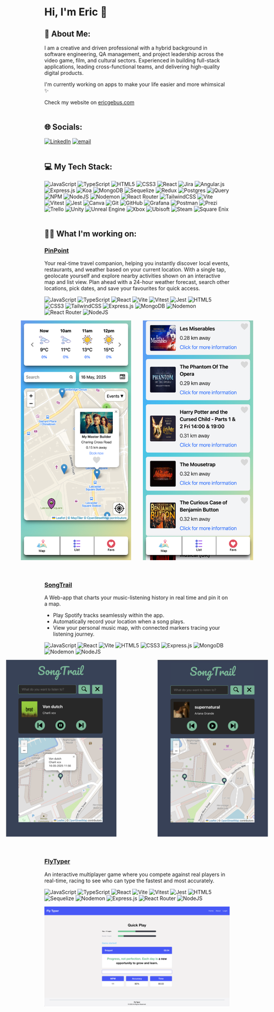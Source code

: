 # Hi, I'm Eric 👋

## 💫 About Me:
I am a creative and driven professional with a hybrid background in software engineering, QA management, and project leadership across the video game, film, and cultural sectors. Experienced in building full-stack applications, leading cross-functional teams, and delivering high-quality digital products.

I'm currently working on apps to make your life easier and more whimsical ✨ 

Check my website on [ericgebus.com](https://ericgebus.com) <br><br>



## 🌐 Socials:
[![LinkedIn](https://img.shields.io/badge/LinkedIn-%230077B5.svg?logo=linkedin&logoColor=white)](https://linkedin.com/in/eric-gebus) [![email](https://img.shields.io/badge/Email-D14836?logo=gmail&logoColor=white)](mailto:ericgebus@gmail.com) <br><br>

## 💻 My Tech Stack:
![JavaScript](https://img.shields.io/badge/javascript-%23323330.svg?style=flat&logo=javascript&logoColor=%23F7DF1E) 
![TypeScript](https://img.shields.io/badge/typescript-%23007ACC.svg?style=flat&logo=typescript&logoColor=white) 
![HTML5](https://img.shields.io/badge/html5-%23E34F26.svg?style=flat&logo=html5&logoColor=white) 
![CSS3](https://img.shields.io/badge/css3-%231572B6.svg?style=flat&logo=css3&logoColor=white) 
![React](https://img.shields.io/badge/react-%2320232a.svg?style=flat&logo=react&logoColor=%2361DAFB) 
![Jira](https://img.shields.io/badge/jira-%230A0FFF.svg?style=flat&logo=jira&logoColor=white) 
![Angular.js](https://img.shields.io/badge/angular.js-%23E23237.svg?style=flat&logo=angularjs&logoColor=white) 
![Express.js](https://img.shields.io/badge/express.js-%23404d59.svg?style=flat&logo=express&logoColor=%2361DAFB) 
![Koa](https://img.shields.io/badge/-Koa-333333?logoColor=white)
![MongoDB](https://img.shields.io/badge/MongoDB-%234ea94b.svg?style=flat&logo=mongodb&logoColor=white) 
![Sequelize](https://img.shields.io/badge/Sequelize-52B0E7?style=flat&logo=Sequelize&logoColor=white) 
![Redux](https://img.shields.io/badge/redux-%23593d88.svg?style=flat&logo=redux&logoColor=white) 
![Postgres](https://img.shields.io/badge/postgres-%23316192.svg?style=flat&logo=postgresql&logoColor=white) 
![jQuery](https://img.shields.io/badge/jquery-%230769AD.svg?style=flat&logo=jquery&logoColor=white) 
![NPM](https://img.shields.io/badge/NPM-%23CB3837.svg?style=flat&logo=npm&logoColor=white) 
![NodeJS](https://img.shields.io/badge/node.js-6DA55F?style=flat&logo=node.js&logoColor=white) 
![Nodemon](https://img.shields.io/badge/NODEMON-%23323330.svg?style=flat&logo=nodemon&logoColor=%BBDEAD) 
![React Router](https://img.shields.io/badge/React_Router-CA4245?style=flat&logo=react-router&logoColor=white) 
![TailwindCSS](https://img.shields.io/badge/tailwindcss-%2338B2AC.svg?style=flat&logo=tailwind-css&logoColor=white) 
![Vite](https://img.shields.io/badge/vite-%23646CFF.svg?style=flat&logo=vite&logoColor=white) 
![Vitest](https://img.shields.io/badge/-Vitest-6E9F18?logo=vitest&logoColor=white)
![Jest](https://img.shields.io/badge/-Jest-C21325?logo=jest&logoColor=white)
![Canva](https://img.shields.io/badge/Canva-%2300C4CC.svg?style=flat&logo=Canva&logoColor=white) 
![Git](https://img.shields.io/badge/git-%23F05033.svg?style=flat&logo=git&logoColor=white) 
![GitHub](https://img.shields.io/badge/github-%23121011.svg?style=flat&logo=github&logoColor=white) 
![Grafana](https://img.shields.io/badge/grafana-%23F46800.svg?style=flat&logo=grafana&logoColor=white) 
![Postman](https://img.shields.io/badge/Postman-FF6C37?style=flat&logo=postman&logoColor=white) 
![Prezi](https://img.shields.io/badge/Prezi-%23000000.svg?style=flat&logo=Prezi&logoColor=white) 
![Trello](https://img.shields.io/badge/Trello-%23026AA7.svg?style=flat&logo=Trello&logoColor=white) 
![Unity](https://img.shields.io/badge/unity-%23000000.svg?style=flat&logo=unity&logoColor=white) 
![Unreal Engine](https://img.shields.io/badge/unrealengine-%23313131.svg?style=flat&logo=unrealengine&logoColor=white) 
![Xbox](https://img.shields.io/badge/xbox-%23107C10.svg?style=flat&logo=xbox&logoColor=white) 
![Ubisoft](https://img.shields.io/badge/Ubisoft-%23F5F5F5.svg?style=flat&logo=Ubisoft&logoColor=black) 
![Steam](https://img.shields.io/badge/steam-%23000000.svg?style=flat&logo=steam&logoColor=white) 
![Square Enix](https://img.shields.io/badge/SquareEnix-%23ED1C24.svg?style=flat&logo=SquareEnix&logoColor=white) <br><br>


## 🧑‍💻 What I'm working on: 
### [PinPoint](https://github.com/eric-gebus/pinpoint)
Your real-time travel companion, helping you instantly discover local events, restaurants, and weather based on your current location. With a single tap, geolocate yourself and explore nearby activities shown on an interactive map and list view. Plan ahead with a 24-hour weather forecast, search other locations, pick dates, and save your favourites for quick access.

![JavaScript](https://img.shields.io/badge/javascript-%23323330.svg?style=flat&logo=javascript&logoColor=%23F7DF1E) 
![TypeScript](https://img.shields.io/badge/typescript-%23007ACC.svg?style=flat&logo=typescript&logoColor=white) 
![React](https://img.shields.io/badge/react-%2320232a.svg?style=flat&logo=react&logoColor=%2361DAFB) 
![Vite](https://img.shields.io/badge/vite-%23646CFF.svg?style=flat&logo=vite&logoColor=white) 
![Vitest](https://img.shields.io/badge/-Vitest-6E9F18?logo=vitest&logoColor=white)
![Jest](https://img.shields.io/badge/-Jest-C21325?logo=jest&logoColor=white)
![HTML5](https://img.shields.io/badge/html5-%23E34F26.svg?style=flat&logo=html5&logoColor=white) 
![CSS3](https://img.shields.io/badge/css3-%231572B6.svg?style=flat&logo=css3&logoColor=white) 
![TailwindCSS](https://img.shields.io/badge/tailwindcss-%2338B2AC.svg?style=flat&logo=tailwind-css&logoColor=white) 
![Express.js](https://img.shields.io/badge/express.js-%23404d59.svg?style=flat&logo=express&logoColor=%2361DAFB) 
![MongoDB](https://img.shields.io/badge/MongoDB-%234ea94b.svg?style=flat&logo=mongodb&logoColor=white) 
![Nodemon](https://img.shields.io/badge/NODEMON-%23323330.svg?style=flat&logo=nodemon&logoColor=%BBDEAD) 
![React Router](https://img.shields.io/badge/React_Router-CA4245?style=flat&logo=react-router&logoColor=white) 
![NodeJS](https://img.shields.io/badge/node.js-6DA55F?style=flat&logo=node.js&logoColor=white)
<div style="display: flex; justify-content: center;">
  <img src="/public/images/pin_view.png?raw=true" width="300" alt="Pin View" />
  &nbsp;&nbsp;&nbsp;&nbsp;&nbsp;&nbsp;&nbsp;&nbsp;
  <img src="/public/images/fav_list.png?raw=true" width="300" alt="Favorites List" />
</div><br><br>

### [SongTrail](https://github.com/eric-gebus/songtrail)
A Web-app that charts your music-listening history in real time and pin it on a map.
- Play Spotify tracks seamlessly within the app.
- Automatically record your location when a song plays.
- View your personal music map, with connected markers tracing your listening journey.

![JavaScript](https://img.shields.io/badge/javascript-%23323330.svg?style=flat&logo=javascript&logoColor=%23F7DF1E) 
![React](https://img.shields.io/badge/react-%2320232a.svg?style=flat&logo=react&logoColor=%2361DAFB) 
![Vite](https://img.shields.io/badge/vite-%23646CFF.svg?style=flat&logo=vite&logoColor=white) 
![HTML5](https://img.shields.io/badge/html5-%23E34F26.svg?style=flat&logo=html5&logoColor=white) 
![CSS3](https://img.shields.io/badge/css3-%231572B6.svg?style=flat&logo=css3&logoColor=white) 
![Express.js](https://img.shields.io/badge/express.js-%23404d59.svg?style=flat&logo=express&logoColor=%2361DAFB) 
![MongoDB](https://img.shields.io/badge/MongoDB-%234ea94b.svg?style=flat&logo=mongodb&logoColor=white) 
![Nodemon](https://img.shields.io/badge/NODEMON-%23323330.svg?style=flat&logo=nodemon&logoColor=%BBDEAD) 
![NodeJS](https://img.shields.io/badge/node.js-6DA55F?style=flat&logo=node.js&logoColor=white)
<div style="display: flex; gap: 40px; justify-content: center;">
  <img src="/public/images/pin.png?raw=true" width="300" alt="Pin View" />
    &nbsp;&nbsp;&nbsp;&nbsp;&nbsp;&nbsp;&nbsp;&nbsp;
  <img src="/public/images/trail.png?raw=true" width="300" alt="Pin View" />
</div><br><br>


### [FlyTyper](https://github.com/eric-gebus/FlyTyper)
An interactive multiplayer game where you compete against real players in real-time, racing to see who can type the fastest and most accurately.

![JavaScript](https://img.shields.io/badge/javascript-%23323330.svg?style=flat&logo=javascript&logoColor=%23F7DF1E) 
![TypeScript](https://img.shields.io/badge/typescript-%23007ACC.svg?style=flat&logo=typescript&logoColor=white) 
![React](https://img.shields.io/badge/react-%2320232a.svg?style=flat&logo=react&logoColor=%2361DAFB) 
![Vite](https://img.shields.io/badge/vite-%23646CFF.svg?style=flat&logo=vite&logoColor=white) 
![Vitest](https://img.shields.io/badge/-Vitest-6E9F18?logo=vitest&logoColor=white)
![Jest](https://img.shields.io/badge/-Jest-C21325?logo=jest&logoColor=white)
![HTML5](https://img.shields.io/badge/html5-%23E34F26.svg?style=flat&logo=html5&logoColor=white) 
![Sequelize](https://img.shields.io/badge/Sequelize-52B0E7?style=flat&logo=Sequelize&logoColor=white) 
![Nodemon](https://img.shields.io/badge/NODEMON-%23323330.svg?style=flat&logo=nodemon&logoColor=%BBDEAD) 
![Express.js](https://img.shields.io/badge/express.js-%23404d59.svg?style=flat&logo=express&logoColor=%2361DAFB) 
![React Router](https://img.shields.io/badge/React_Router-CA4245?style=flat&logo=react-router&logoColor=white) 
![NodeJS](https://img.shields.io/badge/node.js-6DA55F?style=flat&logo=node.js&logoColor=white)
<div style="display: flex; gap: 40px; justify-content: center;">
  <img src="/public/images/quickplay.png?raw=true" width="1000" alt="Pin View" />
</div>


